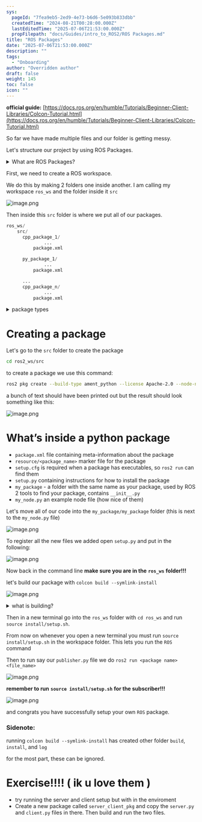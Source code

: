 ```yaml
---
sys:
  pageId: "7fea9eb5-2ed9-4e73-b6d6-5e093b833dbb"
  createdTime: "2024-08-21T00:28:00.000Z"
  lastEditedTime: "2025-07-06T21:53:00.000Z"
  propFilepath: "docs/Guides/intro_to_ROS2/ROS Packages.md"
title: "ROS Packages"
date: "2025-07-06T21:53:00.000Z"
description: ""
tags:
  - "Onboarding"
author: "Overridden author"
draft: false
weight: 145
toc: false
icon: ""
---
```


**official guide:** [https://docs.ros.org/en/humble/Tutorials/Beginner-Client-Libraries/Colcon-Tutorial.html](https://docs.ros.org/en/humble/Tutorials/Beginner-Client-Libraries/Colcon-Tutorial.html)

So far we have made multiple files and our folder is getting messy.

Let's structure our project by using ROS Packages.

<details>
      <summary>What are ROS Packages?</summary>
      ROS Packages are, as the name implies, packages of code that are highly sharable between ROS developers.
  </details>

First, we need to create a ROS workspace.

We do this by making 2 folders one inside another. I am calling my workspace `ros_ws` and the folder inside it `src`

![image.png](https://prod-files-secure.s3.us-west-2.amazonaws.com/d518164a-d88e-44d1-a4ee-3adb3bd8bce0/70706947-fd18-4537-a67b-e12946812d31/image.png?X-Amz-Algorithm=AWS4-HMAC-SHA256&X-Amz-Content-Sha256=UNSIGNED-PAYLOAD&X-Amz-Credential=ASIAZI2LB46666I5YQSA%2F20250716%2Fus-west-2%2Fs3%2Faws4_request&X-Amz-Date=20250716T171154Z&X-Amz-Expires=3600&X-Amz-Security-Token=IQoJb3JpZ2luX2VjEEkaCXVzLXdlc3QtMiJIMEYCIQCo4wWnrK1QT1yyDXhUynawgG3PhmxGMbUyOZwdZe5wmwIhALvy1Snp66E8NvLZJRzFhT3wdHgoiPf34u1tPmlUACg3Kv8DCGIQABoMNjM3NDIzMTgzODA1IgxOn7kxYBn4pcTykF0q3ANOz1HbWSabtzJeBTUEBDsXcmKAPjXm8IshnDUKBOD5%2FhW4N%2Fj5M2qA9GE4LFOmVrRkzVh1eUgk9pLb9ttdjYJsctl%2F7L4uyEiT9c6UWITWhM1UlKvjNItD26ZFt2I9WrvjPyK1%2BR%2BHVcjpVjiHf9OtsZCup1lkezLwLiPMpHFA4fW0ghC%2B%2FcRj1s3O%2Fhxak6wNZCNj%2FC%2FS%2F7DxxsKDukeFtbQ3T5DN7HS%2B7uORA0Nd%2BfiGpvh%2FLyOoJXj6IB%2By2L%2BWn3SpXUkUvnHfX%2F6HTfiWt9FTz2bPYf2KwKHIa0JD6Df2N5AvNL6OlKnBudv7Oh4gZR9xgEJNDw1n1Ewd2%2BPqFNEK7MMPZCSdXggoGAAjG4Mjw07QjKS0iDiIRzzBzlhgWD4E5od9dtx6YilZWQxZ74Y2tkgBWXwVo8v4Idp%2FfHBeHjivPfv1Esk0mBwdTOu29RaARdxkwahDpF%2Bm2Zo9vVz2sLbT9MDKU0%2Fuk1RQrK1zkjmw1z4MjN14FSMERY7qkH8JIzq%2F%2B2a3xy1pddzPMq9jSGx575DjRzwLKN8LaEuZkY7w7mrnkn%2FMBikmKFPjM5isQhy%2FD5FO2EO%2FfUc6T0CIWA11kpmew8w0Yil7aX0chVcfdZsvSQ27UzDetd%2FDBjqkAWcgwVSaObeGVJ5fZg8Fk4nzYM%2F%2B6sp1vREh7Dz9yiikLxPKtWWLXI396hZdZNeEkl7zFWGuFiXEddtkGF2zo9pGPb3vMF8yMqnGyrBzRnFCZ8hN7DT8cb9i%2FCLhqSFalaagP4aasIkLnUw6NcD1KJWVROGMF1V3SlN2S%2BKlBjaZkpMwtTtjVNZmO87LfkDVIXj%2FqCQfBgUxwui%2BYbV9HoZYPC6S&X-Amz-Signature=dcf8d49ba90792bd4dd6612913fbb86a5971a64fe90790850ef1a6f86d5174f7&X-Amz-SignedHeaders=host&x-amz-checksum-mode=ENABLED&x-id=GetObject)

Then inside this `src` folder is where we put all of our packages.

```python
ros_ws/
    src/
      cpp_package_1/
		      ...
          package.xml

      py_package_1/
		      ...
          package.xml

      ...
      cpp_package_n/
		      ...
          package.xml

```

<details>

<summary>package types</summary>

packages can be either `C++` or python.

the intern file structure is different for each but for this guide we will stick to creating python packages

</details>

# Creating a package

Let's go to the `src` folder to create the package

```bash
cd ros2_ws/src
```

to create a package we use this command:

```bash
ros2 pkg create --build-type ament_python --license Apache-2.0 --node-name my_node my_package
```

a bunch of text should have been printed out but the result should look something like this:

![image.png](https://prod-files-secure.s3.us-west-2.amazonaws.com/d518164a-d88e-44d1-a4ee-3adb3bd8bce0/e6cf1e3f-8512-4a3e-b131-079f800bf3e8/image.png?X-Amz-Algorithm=AWS4-HMAC-SHA256&X-Amz-Content-Sha256=UNSIGNED-PAYLOAD&X-Amz-Credential=ASIAZI2LB46666I5YQSA%2F20250716%2Fus-west-2%2Fs3%2Faws4_request&X-Amz-Date=20250716T171154Z&X-Amz-Expires=3600&X-Amz-Security-Token=IQoJb3JpZ2luX2VjEEkaCXVzLXdlc3QtMiJIMEYCIQCo4wWnrK1QT1yyDXhUynawgG3PhmxGMbUyOZwdZe5wmwIhALvy1Snp66E8NvLZJRzFhT3wdHgoiPf34u1tPmlUACg3Kv8DCGIQABoMNjM3NDIzMTgzODA1IgxOn7kxYBn4pcTykF0q3ANOz1HbWSabtzJeBTUEBDsXcmKAPjXm8IshnDUKBOD5%2FhW4N%2Fj5M2qA9GE4LFOmVrRkzVh1eUgk9pLb9ttdjYJsctl%2F7L4uyEiT9c6UWITWhM1UlKvjNItD26ZFt2I9WrvjPyK1%2BR%2BHVcjpVjiHf9OtsZCup1lkezLwLiPMpHFA4fW0ghC%2B%2FcRj1s3O%2Fhxak6wNZCNj%2FC%2FS%2F7DxxsKDukeFtbQ3T5DN7HS%2B7uORA0Nd%2BfiGpvh%2FLyOoJXj6IB%2By2L%2BWn3SpXUkUvnHfX%2F6HTfiWt9FTz2bPYf2KwKHIa0JD6Df2N5AvNL6OlKnBudv7Oh4gZR9xgEJNDw1n1Ewd2%2BPqFNEK7MMPZCSdXggoGAAjG4Mjw07QjKS0iDiIRzzBzlhgWD4E5od9dtx6YilZWQxZ74Y2tkgBWXwVo8v4Idp%2FfHBeHjivPfv1Esk0mBwdTOu29RaARdxkwahDpF%2Bm2Zo9vVz2sLbT9MDKU0%2Fuk1RQrK1zkjmw1z4MjN14FSMERY7qkH8JIzq%2F%2B2a3xy1pddzPMq9jSGx575DjRzwLKN8LaEuZkY7w7mrnkn%2FMBikmKFPjM5isQhy%2FD5FO2EO%2FfUc6T0CIWA11kpmew8w0Yil7aX0chVcfdZsvSQ27UzDetd%2FDBjqkAWcgwVSaObeGVJ5fZg8Fk4nzYM%2F%2B6sp1vREh7Dz9yiikLxPKtWWLXI396hZdZNeEkl7zFWGuFiXEddtkGF2zo9pGPb3vMF8yMqnGyrBzRnFCZ8hN7DT8cb9i%2FCLhqSFalaagP4aasIkLnUw6NcD1KJWVROGMF1V3SlN2S%2BKlBjaZkpMwtTtjVNZmO87LfkDVIXj%2FqCQfBgUxwui%2BYbV9HoZYPC6S&X-Amz-Signature=34dd21cf20ba264c69bfcee0481af47988d76ec5bc50468fc4b95c8e9dc46f75&X-Amz-SignedHeaders=host&x-amz-checksum-mode=ENABLED&x-id=GetObject)

# What’s inside a python package

- `package.xml` file containing meta-information about the package
- `resource/<package_name>` marker file for the package
- `setup.cfg` is required when a package has executables, so `ros2 run` can find them
- `setup.py` containing instructions for how to install the package
- `my_package` - a folder with the same name as your package, used by ROS 2 tools to find your package, contains `__init__.py`
- `my_node.py` an example node file (how nice of them)

Let's move all of our code into the `my_package/my_package` folder (this is next to the `my_node.py` file)

![image.png](https://prod-files-secure.s3.us-west-2.amazonaws.com/d518164a-d88e-44d1-a4ee-3adb3bd8bce0/9ce58f11-0da9-4d3e-b86d-506a9685d378/image.png?X-Amz-Algorithm=AWS4-HMAC-SHA256&X-Amz-Content-Sha256=UNSIGNED-PAYLOAD&X-Amz-Credential=ASIAZI2LB46666I5YQSA%2F20250716%2Fus-west-2%2Fs3%2Faws4_request&X-Amz-Date=20250716T171154Z&X-Amz-Expires=3600&X-Amz-Security-Token=IQoJb3JpZ2luX2VjEEkaCXVzLXdlc3QtMiJIMEYCIQCo4wWnrK1QT1yyDXhUynawgG3PhmxGMbUyOZwdZe5wmwIhALvy1Snp66E8NvLZJRzFhT3wdHgoiPf34u1tPmlUACg3Kv8DCGIQABoMNjM3NDIzMTgzODA1IgxOn7kxYBn4pcTykF0q3ANOz1HbWSabtzJeBTUEBDsXcmKAPjXm8IshnDUKBOD5%2FhW4N%2Fj5M2qA9GE4LFOmVrRkzVh1eUgk9pLb9ttdjYJsctl%2F7L4uyEiT9c6UWITWhM1UlKvjNItD26ZFt2I9WrvjPyK1%2BR%2BHVcjpVjiHf9OtsZCup1lkezLwLiPMpHFA4fW0ghC%2B%2FcRj1s3O%2Fhxak6wNZCNj%2FC%2FS%2F7DxxsKDukeFtbQ3T5DN7HS%2B7uORA0Nd%2BfiGpvh%2FLyOoJXj6IB%2By2L%2BWn3SpXUkUvnHfX%2F6HTfiWt9FTz2bPYf2KwKHIa0JD6Df2N5AvNL6OlKnBudv7Oh4gZR9xgEJNDw1n1Ewd2%2BPqFNEK7MMPZCSdXggoGAAjG4Mjw07QjKS0iDiIRzzBzlhgWD4E5od9dtx6YilZWQxZ74Y2tkgBWXwVo8v4Idp%2FfHBeHjivPfv1Esk0mBwdTOu29RaARdxkwahDpF%2Bm2Zo9vVz2sLbT9MDKU0%2Fuk1RQrK1zkjmw1z4MjN14FSMERY7qkH8JIzq%2F%2B2a3xy1pddzPMq9jSGx575DjRzwLKN8LaEuZkY7w7mrnkn%2FMBikmKFPjM5isQhy%2FD5FO2EO%2FfUc6T0CIWA11kpmew8w0Yil7aX0chVcfdZsvSQ27UzDetd%2FDBjqkAWcgwVSaObeGVJ5fZg8Fk4nzYM%2F%2B6sp1vREh7Dz9yiikLxPKtWWLXI396hZdZNeEkl7zFWGuFiXEddtkGF2zo9pGPb3vMF8yMqnGyrBzRnFCZ8hN7DT8cb9i%2FCLhqSFalaagP4aasIkLnUw6NcD1KJWVROGMF1V3SlN2S%2BKlBjaZkpMwtTtjVNZmO87LfkDVIXj%2FqCQfBgUxwui%2BYbV9HoZYPC6S&X-Amz-Signature=4c6fb29913d5d2ef8e2373324c5ab2d2ddf7c6a136895bf1ded67a82d3531872&X-Amz-SignedHeaders=host&x-amz-checksum-mode=ENABLED&x-id=GetObject)

To register all the new files we added open `setup.py` and put in the following:

![image.png](https://prod-files-secure.s3.us-west-2.amazonaws.com/d518164a-d88e-44d1-a4ee-3adb3bd8bce0/1cd7c262-4cae-4496-9d75-c178537d24a2/image.png?X-Amz-Algorithm=AWS4-HMAC-SHA256&X-Amz-Content-Sha256=UNSIGNED-PAYLOAD&X-Amz-Credential=ASIAZI2LB46666I5YQSA%2F20250716%2Fus-west-2%2Fs3%2Faws4_request&X-Amz-Date=20250716T171154Z&X-Amz-Expires=3600&X-Amz-Security-Token=IQoJb3JpZ2luX2VjEEkaCXVzLXdlc3QtMiJIMEYCIQCo4wWnrK1QT1yyDXhUynawgG3PhmxGMbUyOZwdZe5wmwIhALvy1Snp66E8NvLZJRzFhT3wdHgoiPf34u1tPmlUACg3Kv8DCGIQABoMNjM3NDIzMTgzODA1IgxOn7kxYBn4pcTykF0q3ANOz1HbWSabtzJeBTUEBDsXcmKAPjXm8IshnDUKBOD5%2FhW4N%2Fj5M2qA9GE4LFOmVrRkzVh1eUgk9pLb9ttdjYJsctl%2F7L4uyEiT9c6UWITWhM1UlKvjNItD26ZFt2I9WrvjPyK1%2BR%2BHVcjpVjiHf9OtsZCup1lkezLwLiPMpHFA4fW0ghC%2B%2FcRj1s3O%2Fhxak6wNZCNj%2FC%2FS%2F7DxxsKDukeFtbQ3T5DN7HS%2B7uORA0Nd%2BfiGpvh%2FLyOoJXj6IB%2By2L%2BWn3SpXUkUvnHfX%2F6HTfiWt9FTz2bPYf2KwKHIa0JD6Df2N5AvNL6OlKnBudv7Oh4gZR9xgEJNDw1n1Ewd2%2BPqFNEK7MMPZCSdXggoGAAjG4Mjw07QjKS0iDiIRzzBzlhgWD4E5od9dtx6YilZWQxZ74Y2tkgBWXwVo8v4Idp%2FfHBeHjivPfv1Esk0mBwdTOu29RaARdxkwahDpF%2Bm2Zo9vVz2sLbT9MDKU0%2Fuk1RQrK1zkjmw1z4MjN14FSMERY7qkH8JIzq%2F%2B2a3xy1pddzPMq9jSGx575DjRzwLKN8LaEuZkY7w7mrnkn%2FMBikmKFPjM5isQhy%2FD5FO2EO%2FfUc6T0CIWA11kpmew8w0Yil7aX0chVcfdZsvSQ27UzDetd%2FDBjqkAWcgwVSaObeGVJ5fZg8Fk4nzYM%2F%2B6sp1vREh7Dz9yiikLxPKtWWLXI396hZdZNeEkl7zFWGuFiXEddtkGF2zo9pGPb3vMF8yMqnGyrBzRnFCZ8hN7DT8cb9i%2FCLhqSFalaagP4aasIkLnUw6NcD1KJWVROGMF1V3SlN2S%2BKlBjaZkpMwtTtjVNZmO87LfkDVIXj%2FqCQfBgUxwui%2BYbV9HoZYPC6S&X-Amz-Signature=1e1ba63a8d428ad07d821eacba8f6978f3f54c2255609185399a7c1451bce400&X-Amz-SignedHeaders=host&x-amz-checksum-mode=ENABLED&x-id=GetObject)

Now back in the command line **make sure you are in the** **`ros_ws`** **folder!!!**

let's build our package with `colcon build --symlink-install`

![image.png](https://prod-files-secure.s3.us-west-2.amazonaws.com/d518164a-d88e-44d1-a4ee-3adb3bd8bce0/2f2a0d27-b173-48fd-b189-5f5c0ce65619/image.png?X-Amz-Algorithm=AWS4-HMAC-SHA256&X-Amz-Content-Sha256=UNSIGNED-PAYLOAD&X-Amz-Credential=ASIAZI2LB46666I5YQSA%2F20250716%2Fus-west-2%2Fs3%2Faws4_request&X-Amz-Date=20250716T171154Z&X-Amz-Expires=3600&X-Amz-Security-Token=IQoJb3JpZ2luX2VjEEkaCXVzLXdlc3QtMiJIMEYCIQCo4wWnrK1QT1yyDXhUynawgG3PhmxGMbUyOZwdZe5wmwIhALvy1Snp66E8NvLZJRzFhT3wdHgoiPf34u1tPmlUACg3Kv8DCGIQABoMNjM3NDIzMTgzODA1IgxOn7kxYBn4pcTykF0q3ANOz1HbWSabtzJeBTUEBDsXcmKAPjXm8IshnDUKBOD5%2FhW4N%2Fj5M2qA9GE4LFOmVrRkzVh1eUgk9pLb9ttdjYJsctl%2F7L4uyEiT9c6UWITWhM1UlKvjNItD26ZFt2I9WrvjPyK1%2BR%2BHVcjpVjiHf9OtsZCup1lkezLwLiPMpHFA4fW0ghC%2B%2FcRj1s3O%2Fhxak6wNZCNj%2FC%2FS%2F7DxxsKDukeFtbQ3T5DN7HS%2B7uORA0Nd%2BfiGpvh%2FLyOoJXj6IB%2By2L%2BWn3SpXUkUvnHfX%2F6HTfiWt9FTz2bPYf2KwKHIa0JD6Df2N5AvNL6OlKnBudv7Oh4gZR9xgEJNDw1n1Ewd2%2BPqFNEK7MMPZCSdXggoGAAjG4Mjw07QjKS0iDiIRzzBzlhgWD4E5od9dtx6YilZWQxZ74Y2tkgBWXwVo8v4Idp%2FfHBeHjivPfv1Esk0mBwdTOu29RaARdxkwahDpF%2Bm2Zo9vVz2sLbT9MDKU0%2Fuk1RQrK1zkjmw1z4MjN14FSMERY7qkH8JIzq%2F%2B2a3xy1pddzPMq9jSGx575DjRzwLKN8LaEuZkY7w7mrnkn%2FMBikmKFPjM5isQhy%2FD5FO2EO%2FfUc6T0CIWA11kpmew8w0Yil7aX0chVcfdZsvSQ27UzDetd%2FDBjqkAWcgwVSaObeGVJ5fZg8Fk4nzYM%2F%2B6sp1vREh7Dz9yiikLxPKtWWLXI396hZdZNeEkl7zFWGuFiXEddtkGF2zo9pGPb3vMF8yMqnGyrBzRnFCZ8hN7DT8cb9i%2FCLhqSFalaagP4aasIkLnUw6NcD1KJWVROGMF1V3SlN2S%2BKlBjaZkpMwtTtjVNZmO87LfkDVIXj%2FqCQfBgUxwui%2BYbV9HoZYPC6S&X-Amz-Signature=b3771a40954b01543db4edd3b6893c985f8dce9c96db97e6d5cfbd40e8658883&X-Amz-SignedHeaders=host&x-amz-checksum-mode=ENABLED&x-id=GetObject)

<details>

<summary>what is building?</summary>

if you are a CS major at Rose-Hulman you will learn the answer to this in CSSE132

but TLDR; is it combines all the code files into one program that can be run easily 

</details>

Then in a new terminal go into the `ros_ws` folder with `cd ros_ws` and run `source install/setup.sh`. 

From now on whenever you open a new terminal you must run `source install/setup.sh` in the workspace folder. This lets you run the `ROS` command

Then to run say our `publisher.py` file we do `ros2 run <package name> <file_name>`

![image.png](https://prod-files-secure.s3.us-west-2.amazonaws.com/d518164a-d88e-44d1-a4ee-3adb3bd8bce0/4f4b1219-3a44-4632-aa0a-ce3471699f59/image.png?X-Amz-Algorithm=AWS4-HMAC-SHA256&X-Amz-Content-Sha256=UNSIGNED-PAYLOAD&X-Amz-Credential=ASIAZI2LB46666I5YQSA%2F20250716%2Fus-west-2%2Fs3%2Faws4_request&X-Amz-Date=20250716T171154Z&X-Amz-Expires=3600&X-Amz-Security-Token=IQoJb3JpZ2luX2VjEEkaCXVzLXdlc3QtMiJIMEYCIQCo4wWnrK1QT1yyDXhUynawgG3PhmxGMbUyOZwdZe5wmwIhALvy1Snp66E8NvLZJRzFhT3wdHgoiPf34u1tPmlUACg3Kv8DCGIQABoMNjM3NDIzMTgzODA1IgxOn7kxYBn4pcTykF0q3ANOz1HbWSabtzJeBTUEBDsXcmKAPjXm8IshnDUKBOD5%2FhW4N%2Fj5M2qA9GE4LFOmVrRkzVh1eUgk9pLb9ttdjYJsctl%2F7L4uyEiT9c6UWITWhM1UlKvjNItD26ZFt2I9WrvjPyK1%2BR%2BHVcjpVjiHf9OtsZCup1lkezLwLiPMpHFA4fW0ghC%2B%2FcRj1s3O%2Fhxak6wNZCNj%2FC%2FS%2F7DxxsKDukeFtbQ3T5DN7HS%2B7uORA0Nd%2BfiGpvh%2FLyOoJXj6IB%2By2L%2BWn3SpXUkUvnHfX%2F6HTfiWt9FTz2bPYf2KwKHIa0JD6Df2N5AvNL6OlKnBudv7Oh4gZR9xgEJNDw1n1Ewd2%2BPqFNEK7MMPZCSdXggoGAAjG4Mjw07QjKS0iDiIRzzBzlhgWD4E5od9dtx6YilZWQxZ74Y2tkgBWXwVo8v4Idp%2FfHBeHjivPfv1Esk0mBwdTOu29RaARdxkwahDpF%2Bm2Zo9vVz2sLbT9MDKU0%2Fuk1RQrK1zkjmw1z4MjN14FSMERY7qkH8JIzq%2F%2B2a3xy1pddzPMq9jSGx575DjRzwLKN8LaEuZkY7w7mrnkn%2FMBikmKFPjM5isQhy%2FD5FO2EO%2FfUc6T0CIWA11kpmew8w0Yil7aX0chVcfdZsvSQ27UzDetd%2FDBjqkAWcgwVSaObeGVJ5fZg8Fk4nzYM%2F%2B6sp1vREh7Dz9yiikLxPKtWWLXI396hZdZNeEkl7zFWGuFiXEddtkGF2zo9pGPb3vMF8yMqnGyrBzRnFCZ8hN7DT8cb9i%2FCLhqSFalaagP4aasIkLnUw6NcD1KJWVROGMF1V3SlN2S%2BKlBjaZkpMwtTtjVNZmO87LfkDVIXj%2FqCQfBgUxwui%2BYbV9HoZYPC6S&X-Amz-Signature=86d878af3e5b28a9befc7bcf593d8357bd975caf53e1fc44846ea5d1c1c7f7c8&X-Amz-SignedHeaders=host&x-amz-checksum-mode=ENABLED&x-id=GetObject)

**remember to run** **`source install/setup.sh`** **for the subscriber!!!**

![image.png](https://prod-files-secure.s3.us-west-2.amazonaws.com/d518164a-d88e-44d1-a4ee-3adb3bd8bce0/02121119-dad4-49ec-8356-c956108b4243/image.png?X-Amz-Algorithm=AWS4-HMAC-SHA256&X-Amz-Content-Sha256=UNSIGNED-PAYLOAD&X-Amz-Credential=ASIAZI2LB46666I5YQSA%2F20250716%2Fus-west-2%2Fs3%2Faws4_request&X-Amz-Date=20250716T171154Z&X-Amz-Expires=3600&X-Amz-Security-Token=IQoJb3JpZ2luX2VjEEkaCXVzLXdlc3QtMiJIMEYCIQCo4wWnrK1QT1yyDXhUynawgG3PhmxGMbUyOZwdZe5wmwIhALvy1Snp66E8NvLZJRzFhT3wdHgoiPf34u1tPmlUACg3Kv8DCGIQABoMNjM3NDIzMTgzODA1IgxOn7kxYBn4pcTykF0q3ANOz1HbWSabtzJeBTUEBDsXcmKAPjXm8IshnDUKBOD5%2FhW4N%2Fj5M2qA9GE4LFOmVrRkzVh1eUgk9pLb9ttdjYJsctl%2F7L4uyEiT9c6UWITWhM1UlKvjNItD26ZFt2I9WrvjPyK1%2BR%2BHVcjpVjiHf9OtsZCup1lkezLwLiPMpHFA4fW0ghC%2B%2FcRj1s3O%2Fhxak6wNZCNj%2FC%2FS%2F7DxxsKDukeFtbQ3T5DN7HS%2B7uORA0Nd%2BfiGpvh%2FLyOoJXj6IB%2By2L%2BWn3SpXUkUvnHfX%2F6HTfiWt9FTz2bPYf2KwKHIa0JD6Df2N5AvNL6OlKnBudv7Oh4gZR9xgEJNDw1n1Ewd2%2BPqFNEK7MMPZCSdXggoGAAjG4Mjw07QjKS0iDiIRzzBzlhgWD4E5od9dtx6YilZWQxZ74Y2tkgBWXwVo8v4Idp%2FfHBeHjivPfv1Esk0mBwdTOu29RaARdxkwahDpF%2Bm2Zo9vVz2sLbT9MDKU0%2Fuk1RQrK1zkjmw1z4MjN14FSMERY7qkH8JIzq%2F%2B2a3xy1pddzPMq9jSGx575DjRzwLKN8LaEuZkY7w7mrnkn%2FMBikmKFPjM5isQhy%2FD5FO2EO%2FfUc6T0CIWA11kpmew8w0Yil7aX0chVcfdZsvSQ27UzDetd%2FDBjqkAWcgwVSaObeGVJ5fZg8Fk4nzYM%2F%2B6sp1vREh7Dz9yiikLxPKtWWLXI396hZdZNeEkl7zFWGuFiXEddtkGF2zo9pGPb3vMF8yMqnGyrBzRnFCZ8hN7DT8cb9i%2FCLhqSFalaagP4aasIkLnUw6NcD1KJWVROGMF1V3SlN2S%2BKlBjaZkpMwtTtjVNZmO87LfkDVIXj%2FqCQfBgUxwui%2BYbV9HoZYPC6S&X-Amz-Signature=9f6fbb443c884bc3efdd00bc528970d2e4ac97afce32f89ed3266227ebcdc140&X-Amz-SignedHeaders=host&x-amz-checksum-mode=ENABLED&x-id=GetObject)

and congrats you have successfully setup your own `ROS` package.

### Sidenote:

running `colcon build --symlink-install` has created other folder `build`, `install`, and `log`

for the most part, these can be ignored.

# Exercise!!!! ( ik u love them )

- try running the server and client setup but with in the enviroment
- Create a new package called `server_client_pkg` and copy the `server.py` and `client.py` files in there. Then build and run the two files.
